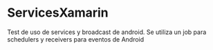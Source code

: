 # ServicesXamarin

Test de uso de services y broadcast de android. Se utiliza un job para schedulers y receivers para eventos de Android
